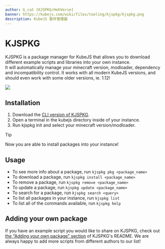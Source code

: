 ```yaml
---
author: G_cat [KJSPKG/HehVerse]
banner: https://kubejs.com/wiki/files/tooling/kjspkg/kjspkg.png
description: KubeJS 套件管理器
---
```


# KJSPKG

KJSPKG is a package manager for KubeJS that allows you to download different example scripts and libraries into your own instance.  
It will automatically manage your minecraft version, modloader, dependency and incompatibility control. It works with all modern KubeJS versions, and should even work with some older versions, ie. 1.12!

![](https://kubejs.com/wiki/files/tooling/kjspkg/kjspkg.png)

## Installation

1. Download the [CLI version of KJSPKG](https://github.com/Modern-Modpacks/kjspkg/tree/main#installation--update).
2. Open a terminal in the kubejs directory inside of your instance.
3. Run kjspkg init and select your minecraft version/modloader.

> [!tip]
> Now you are able to install packages into your instance!

## Usage

- To see more info about a package, run `kjspkg pkg <package_name>`
- To download a package, run `kjspkg install <package_name>`
- To remove a package, run `kjspkg remove <package_name>`
- To update a package, run `kjspkg update <package_name>`
- To search for a package, run `kjspkg search <query>`
- To list all packages in your instance, run `kjspkg list`
- To list all of the commands available, run `kjspkg help`

## Adding your own package

If you have an example script you would like to share on KJSPKG, check out [the "Adding your own package" section](https://github.com/Modern-Modpacks/kjspkg#adding-your-own-package) of KJSPKG's README. We are always happy to add more scripts from different authors to our list!
